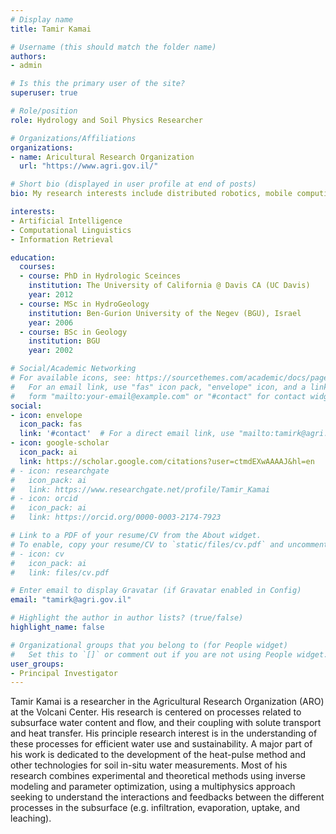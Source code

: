```yaml
---
# Display name
title: Tamir Kamai

# Username (this should match the folder name)
authors:
- admin

# Is this the primary user of the site?
superuser: true

# Role/position
role: Hydrology and Soil Physics Researcher

# Organizations/Affiliations
organizations:
- name: Aricultural Research Organization
  url: "https://www.agri.gov.il/"

# Short bio (displayed in user profile at end of posts)
bio: My research interests include distributed robotics, mobile computing and programmable matter.

interests:
- Artificial Intelligence
- Computational Linguistics
- Information Retrieval

education:
  courses:
  - course: PhD in Hydrologic Sceinces
    institution: The University of California @ Davis CA (UC Davis)
    year: 2012
  - course: MSc in HydroGeology
    institution: Ben-Gurion University of the Negev (BGU), Israel
    year: 2006
  - course: BSc in Geology
    institution: BGU
    year: 2002

# Social/Academic Networking
# For available icons, see: https://sourcethemes.com/academic/docs/page-builder/#icons
#   For an email link, use "fas" icon pack, "envelope" icon, and a link in the
#   form "mailto:your-email@example.com" or "#contact" for contact widget.
social:
- icon: envelope
  icon_pack: fas
  link: '#contact'  # For a direct email link, use "mailto:tamirk@agri.gov.il".
- icon: google-scholar
  icon_pack: ai
  link: https://scholar.google.com/citations?user=ctmdEXwAAAAJ&hl=en
# - icon: researchgate
#   icon_pack: ai
#   link: https://www.researchgate.net/profile/Tamir_Kamai
# - icon: orcid
#   icon_pack: ai
#   link: https://orcid.org/0000-0003-2174-7923

# Link to a PDF of your resume/CV from the About widget.
# To enable, copy your resume/CV to `static/files/cv.pdf` and uncomment the lines below.
# - icon: cv
#   icon_pack: ai
#   link: files/cv.pdf

# Enter email to display Gravatar (if Gravatar enabled in Config)
email: "tamirk@agri.gov.il"

# Highlight the author in author lists? (true/false)
highlight_name: false

# Organizational groups that you belong to (for People widget)
#   Set this to `[]` or comment out if you are not using People widget.
user_groups:
- Principal Investigator
---
```


Tamir Kamai is a researcher in the Agricultural Research Organization (ARO) at the Volcani Center. His research is centered on processes related to subsurface water content and flow, and their coupling with solute transport and heat transfer. His principle research interest is in the understanding of these processes for efficient water use and sustainability. A major part of his work is dedicated to the development of the heat-pulse method and other technologies for soil in-situ water measurements. Most of his research combines experimental and theoretical methods using inverse modeling and parameter optimization, using a multiphysics approach seeking to understand the interactions and feedbacks between the different processes in the subsurface (e.g. infiltration, evaporation, uptake, and leaching).
